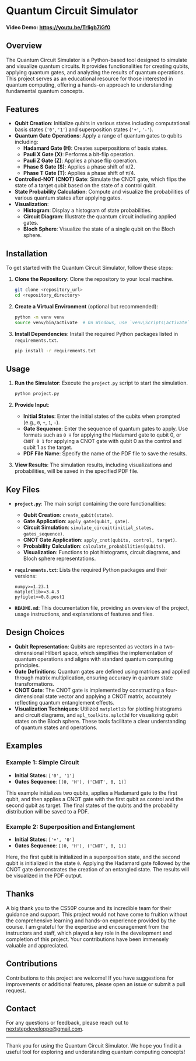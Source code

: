 

# Quantum Circuit Simulator

#### Video Demo: <https://youtu.be/Trligb7iGf0>

## Overview

The Quantum Circuit Simulator is a Python-based tool designed to simulate and visualize quantum circuits. It provides functionalities for creating qubits, applying quantum gates, and analyzing the results of quantum operations. This project serves as an educational resource for those interested in quantum computing, offering a hands-on approach to understanding fundamental quantum concepts.

## Features

- **Qubit Creation**: Initialize qubits in various states including computational basis states (`'0'`, `'1'`) and superposition states (`'+'`, `'-'`).
- **Quantum Gate Operations**: Apply a range of quantum gates to qubits including:
  - **Hadamard Gate (H)**: Creates superpositions of basis states.
  - **Pauli X Gate (X)**: Performs a bit-flip operation.
  - **Pauli Z Gate (Z)**: Applies a phase flip operation.
  - **Phase S Gate (S)**: Applies a phase shift of π/2.
  - **Phase T Gate (T)**: Applies a phase shift of π/4.
- **Controlled-NOT (CNOT) Gate**: Simulate the CNOT gate, which flips the state of a target qubit based on the state of a control qubit.
- **State Probability Calculation**: Compute and visualize the probabilities of various quantum states after applying gates.
- **Visualization**:
  - **Histogram**: Display a histogram of state probabilities.
  - **Circuit Diagram**: Illustrate the quantum circuit including applied gates.
  - **Bloch Sphere**: Visualize the state of a single qubit on the Bloch sphere.

## Installation

To get started with the Quantum Circuit Simulator, follow these steps:

1. **Clone the Repository**: Clone the repository to your local machine.
   ```bash
   git clone <repository_url>
   cd <repository_directory>
   ```

2. **Create a Virtual Environment** (optional but recommended):
   ```bash
   python -m venv venv
   source venv/bin/activate  # On Windows, use `venv\Scripts\activate`
   ```

3. **Install Dependencies**: Install the required Python packages listed in `requirements.txt`.
   ```bash
   pip install -r requirements.txt
   ```

## Usage

1. **Run the Simulator**: Execute the `project.py` script to start the simulation.
   ```bash
   python project.py
   ```

2. **Provide Input**:
   - **Initial States**: Enter the initial states of the qubits when prompted (e.g., `0`, `+`, `1`, `-`).
   - **Gate Sequence**: Enter the sequence of quantum gates to apply. Use formats such as `0 H` for applying the Hadamard gate to qubit 0, or `CNOT 0 1` for applying a CNOT gate with qubit 0 as the control and qubit 1 as the target.
   - **PDF File Name**: Specify the name of the PDF file to save the results.

3. **View Results**: The simulation results, including visualizations and probabilities, will be saved in the specified PDF file.

## Key Files

- **`project.py`**: The main script containing the core functionalities:
  - **Qubit Creation**: `create_qubit(state)`.
  - **Gate Application**: `apply_gate(qubit, gate)`.
  - **Circuit Simulation**: `simulate_circuit(initial_states, gates_sequence)`.
  - **CNOT Gate Application**: `apply_cnot(qubits, control, target)`.
  - **Probability Calculation**: `calculate_probabilities(qubits)`.
  - **Visualization**: Functions to plot histograms, circuit diagrams, and Bloch sphere representations.

- **`requirements.txt`**: Lists the required Python packages and their versions:
  ```plaintext
  numpy>=1.23.1
  matplotlib>=3.4.3
  pyfiglet>=0.8.post1
  ```

- **`README.md`**: This documentation file, providing an overview of the project, usage instructions, and explanations of features and files.

## Design Choices

- **Qubit Representation**: Qubits are represented as vectors in a two-dimensional Hilbert space, which simplifies the implementation of quantum operations and aligns with standard quantum computing principles.
- **Gate Definitions**: Quantum gates are defined using matrices and applied through matrix multiplication, ensuring accuracy in quantum state transformations.
- **CNOT Gate**: The CNOT gate is implemented by constructing a four-dimensional state vector and applying a CNOT matrix, accurately reflecting quantum entanglement effects.
- **Visualization Techniques**: Utilized `matplotlib` for plotting histograms and circuit diagrams, and `mpl_toolkits.mplot3d` for visualizing qubit states on the Bloch sphere. These tools facilitate a clear understanding of quantum states and operations.

## Examples

### Example 1: Simple Circuit

- **Initial States**: `['0', '1']`
- **Gates Sequence**: `[(0, 'H'), ('CNOT', 0, 1)]`

This example initializes two qubits, applies a Hadamard gate to the first qubit, and then applies a CNOT gate with the first qubit as control and the second qubit as target. The final states of the qubits and the probability distribution will be saved to a PDF.

### Example 2: Superposition and Entanglement

- **Initial States**: `['+', '0']`
- **Gates Sequence**: `[(0, 'H'), ('CNOT', 0, 1)]`

Here, the first qubit is initialized in a superposition state, and the second qubit is initialized in the state `0`. Applying the Hadamard gate followed by the CNOT gate demonstrates the creation of an entangled state. The results will be visualized in the PDF output.

## Thanks

A big thank you to the CS50P course and its incredible team for their guidance and support. This project would not have come to fruition without the comprehensive learning and hands-on experience provided by the course. I am grateful for the expertise and encouragement from the instructors and staff, which played a key role in the development and completion of this project. Your contributions have been immensely valuable and appreciated.

## Contributions

Contributions to this project are welcome! If you have suggestions for improvements or additional features, please open an issue or submit a pull request.


## Contact

For any questions or feedback, please reach out to [nextstepdeveloppe@gmail.com](mailto:nextstepdeveloppe@gmail.com).

---

Thank you for using the Quantum Circuit Simulator. We hope you find it a useful tool for exploring and understanding quantum computing concepts!

```

